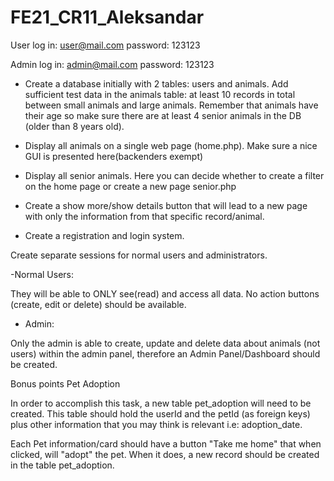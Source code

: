 # FE21_CR11_Aleksandar




User log in: 
user@mail.com
password: 123123

Admin log in: 
admin@mail.com
password: 123123




- Create a database initially with 2 tables: users and animals. Add sufficient test data in the animals table: at least 10 records in total between small animals and large animals. Remember that animals have their age so make sure there are at least 4 senior animals in the DB (older than 8 years old).

- Display all animals on a single web page (home.php). Make sure a nice GUI is presented here(backenders exempt)

- Display all senior animals. Here you can decide whether to create a filter on the home page or create a new page senior.php

- Create a show more/show details button that will lead to a new page with only the information from that specific record/animal.

- Create a registration and login system.

Create separate sessions for normal users and administrators.

-Normal Users:

They will be able to ONLY see(read) and access all data. No action buttons (create, edit or delete) should be available.

- Admin:

Only the admin is able to create, update and delete data about animals (not users) within the admin panel, therefore an Admin Panel/Dashboard  should be created.

Bonus points
Pet Adoption

In order to accomplish this task, a new table pet_adoption will need to be created. This table should hold the userId and the petId (as foreign keys) plus other information that you may think is relevant i.e: adoption_date. 

Each Pet information/card should have a button "Take me home" that when clicked, will "adopt" the pet. When it does, a new record should be created in the table pet_adoption.

